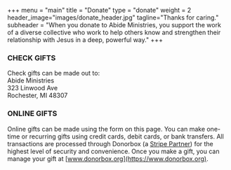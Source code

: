 +++
menu = "main"
title = "Donate"
type = "donate"
weight = 2
header_image="images/donate_header.jpg"
tagline="Thanks for caring."
subheader = "When you donate to Abide Ministries, you support the work of a diverse collective who work to help others know and strengthen their relationship with Jesus in a deep, powerful way."
+++
### CHECK GIFTS

Check gifts can be made out to:  
Abide Ministries  
323 Linwood Ave  
Rochester, MI 48307  

### ONLINE GIFTS

Online gifts can be made using the form on this page. You can make one-time or recurring gifts using credit cards, debit cards, or bank transfers. All transactions are processed through Donorbox (a [Stripe Partner](https://www.stripe.com)) for the highest level of security and convenience. Once you make a gift, you can manage your gift at [www.donorbox.org](https://www.donorbox.org).